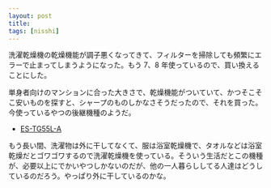 ```yaml
---
layout: post
title:
tags: [nisshi]
---
```


洗濯乾燥機の乾燥機能が調子悪くなってきて、フィルターを掃除しても頻繁にエラーで止まってしまうようになった。もう 7、8 年使っているので、買い換えることにした。

単身者向けのマンションに合った大きさで、乾燥機能がついていて、かつそこそこ安いものを探すと、シャープのものしかなさそうだったので、それを買った。今使っているやつの後継機種のようだ。

- [ES-TG55L-A](http://www.amazon.co.jp/gp/aw/d/B004I9FH98/)

もう長い間、洗濯物は外に干してなくて、服は浴室乾燥機で、タオルなどは浴室乾燥だとゴワゴワするので洗濯乾燥機を使っている。そういう生活だとこの機種が、必要以上にでかいやつしかないのだが、他の一人暮らししてる人達はどうしているのだろう。やっぱり外に干しているのかな。
